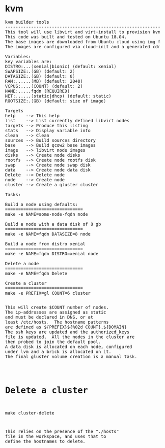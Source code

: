 # kvm




<pre>
kvm builder tools
--------------------------------------------------------------
This tool will use libvirt and virt-install to provision kvm nodes on Linux.
This code was built and tested on Ubuntu 18.04.
The base images are downloaded from Ubuntu cloud using img files.
The images are configured via cloud-init and a generated cdrom iso.

Variables:
key variables are:
DISTRO:...(xenial|bionic) (default: xenial)
SWAPSIZE:.(GB) (default: 2)
DATASIZE:.(GB) (default: 0)
RAM:......(MB) (default: 2048)
VCPUS:....(COUNT) (default: 2)
NAME:.....fqdn (REQUIRED) 
NET:......(static|dhcp) (default: static)
ROOTSIZE:.(GB) (default: size of image)

Targets
help    --> This help
list    --> List currently defined libvirt nodes
targets --> Produce this listing
stats   --> Display variable info
clean   --> Clean
sources --> Build sources directory
base    --> Build qcow2 base images
image   --> libvirt node images
disks   --> Create node disks
rootfs  --> Create node rootfs disk
swap    --> Create node swap disk
data    --> Create node data disk
Delete  --> Delete node
node    --> Create node
cluster --> Create a gluster cluster

Tasks:

Build a node using defaults:
==============================
make -e NAME=some-node-fqdn node

Build a node with a data disk of 8 gb
==============================
make -e NAME=fqdn DATASIZE=8 node

Build a node from distro xenial
==============================
make -e NAME=fqdn DISTRO=xenial node

Delete a node
==============================
make -e NAME=fqdn Delete

Create a cluster
==============================
make -e PREFIX=gl COUNT=6 cluster

<pre>
This will create $COUNT number of nodes.  
The ip-addresses are assigned as static 
and must be declared in DNS, or at 
least /etc/hosts.  The hostname patterns 
are defined as ${PREFIX}${%02d COUNT}.${DOMAIN}  
The ssh keys are updated and the authorized_keys
file is updated.  All the nodes in the cluster are
then probed to join the default pool.
A data disk is allocated on each node, configured
under lvm and a brick is allocated on it.
The final gluster volume creation is a manual task.
</pre>

Delete a cluster
==============================
make cluster-delete

<pre>
This relies on the presence of the "./hosts" 
file in the workspace, and uses that to 
define the hostnames to delete.
</pre>

